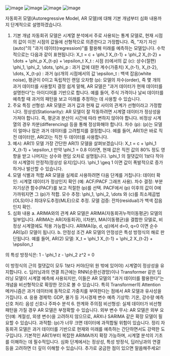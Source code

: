 ![image](https://github.com/user-attachments/assets/3d3b0357-25ad-4dad-9c1a-1ab5aacb9422)
![image](https://github.com/user-attachments/assets/eb9f5b82-6ded-4581-bbc9-e516044bde2a)
![image](https://github.com/user-attachments/assets/4d9983e8-c10d-4241-a11a-ecccd51f9ce6)
![image](https://github.com/user-attachments/assets/eeed174b-2682-4e3a-9657-f84ece54f486)




자동회귀 모델(Autoregressive Model, AR 모델)에 대해 기본 개념부터 심화 내용까지 단계적으로 설명하겠습니다.
1. 기본 개념
자동회귀 모델은 시계열 분석에서 주로 사용되는 통계 모델로, 현재 시점의 값이 이전 시점의 값들에 선형적으로 의존한다고 가정합니다. 즉, "자기 자신(auto)"의 "과거 데이터(regression)"를 활용해 미래를 예측하는 모델입니다. 수학적으로는 다음과 같이 표현됩니다:
X_t = c + \phi_1 X_{t-1} + \phi_2 X_{t-2} + \dots + \phi_p X_{t-p} + \epsilon_t
X_t
: 시점 (t)에서의 값
(c): 상수(절편)
\phi_1, \phi_2, \dots, \phi_p
: 과거 값에 대한 계수(가중치)
X_{t-1}, X_{t-2}, \dots, X_{t-p}
: 과거 (p)개의 시점에서의 값
\epsilon_t
: 백색 잡음(white noise), 평균이 0이고 독립적인 랜덤 오차항
(p): 모델의 차수(order), 즉 몇 개의 과거 데이터를 사용할지 결정
쉽게 말해, AR 모델은 "과거 데이터가 현재 데이터를 설명한다"는 아이디어를 기반으로 합니다. 예를 들어, 주식 가격이나 날씨 데이터를 예측할 때 과거의 패턴을 보고 미래를 추정하는 데 사용할 수 있습니다.
2. 주요 특징
선형성: AR 모델은 과거 값과 현재 값 사이의 관계가 선형이라고 가정합니다.
정상성(Stationarity): AR 모델이 잘 작동하려면 시계열 데이터가 정상성을 가져야 합니다. 즉, 평균과 분산이 시간에 따라 변하지 않아야 합니다. 비정상 시계열의 경우 차분(differencing) 등을 통해 정상화해야 합니다.
차수 (p): (p)는 모델이 얼마나 많은 과거 데이터를 고려할지를 결정합니다. 예를 들어, AR(1)은 바로 직전 데이터만, AR(2)는 직전 두 데이터를 사용합니다.
3. 예시: AR(1) 모델
가장 간단한 AR(1) 모델을 살펴보겠습니다:
X_t = c + \phi_1 X_{t-1} + \epsilon_t
만약 
\phi_1 = 0.8
이라면, 현재 값은 직전 값의 80% 정도 영향을 받고 나머지는 상수와 랜덤 오차로 설명됩니다.
\phi_1
의 절댓값이 1보다 작아야 시계열이 안정적(정상성 유지)입니다. 
\phi_1 \geq 1
이면 값이 폭발적으로 증가하거나 발산할 수 있습니다.
4. 모델 식별과 적합
AR 모델을 실제로 사용하려면 다음 단계를 거칩니다:
데이터 확인: 시계열 데이터가 정상인지 확인 (예: ACF/PACF 그래프 사용).
차수 결정: 부분 자기상관 함수(PACF)를 보고 적절한 (p)를 선택. PACF에서 (p) 이후의 값이 0에 가까워지면 그 (p)가 적합.
모수 추정: 
\phi_1, \phi_2, \dots
와 (c)를 최소제곱법(OLS)이나 최대우도추정(MLE)으로 추정.
모델 검증: 잔차(residual)가 백색 잡음인지 확인.
5. 심화 내용
a. ARIMA와의 관계
AR 모델은 ARIMA(자동회귀누적이동평균) 모델의 일부입니다. ARIMA는 AR(자동회귀), I(차분), MA(이동평균)을 결합한 모델로, 비정상 시계열에도 적용 가능합니다. ARIMA((p, d, q))에서 
d=0, q=0
이면 순수 AR((p)) 모델이 됩니다.
b. 안정성 조건
AR 모델의 안정성은 특성 방정식의 해로 판단됩니다. 예를 들어, AR(2) 모델:
X_t = \phi_1 X_{t-1} + \phi_2 X_{t-2} + \epsilon_t

의 특성 방정식은:
1 - \phi_1 z - \phi_2 z^2 = 0

이 방정식의 근의 절댓값이 모두 1보다 커야(단위 원 밖에 있어야) 시계열이 정상성을 유지합니다.
c. 딥러닝과의 연결
최근에는 RNN(순환신경망)이나 Transformer 같은 딥러닝 모델이 시계열 예측에 사용되지만, 이들은 AR 모델의 "과거 데이터를 활용한다"는 개념을 비선형적으로 확장한 것으로 볼 수 있습니다. 특히 Transformer의 Attention 메커니즘은 과거 데이터에 동적으로 가중치를 부여한다는 점에서 AR 모델과 유사성을 가집니다.
d. 응용
경제학: GDP, 물가 등 거시경제 변수 예측
기상학: 기온, 강수량 예측
신호 처리: 음성 신호나 주파수 분석
6. 한계와 주의점
비선형성: 실제 데이터가 비선형 패턴을 가질 경우 AR 모델은 부정확할 수 있습니다.
외부 변수 무시: AR 모델은 외부 요인(예: 계절성, 외생 변수)을 고려하지 않으므로, ARX나 SARIMA 같은 확장 모델이 필요할 수 있습니다.
과적합: (p)가 너무 크면 데이터에 과적합될 위험이 있습니다.
정리
자동회귀 모델은 과거 데이터를 기반으로 현재와 미래를 예측하는 간단하면서도 강력한 도구입니다. 기본적인 AR(1)부터 복잡한 ARIMA까지 확장 가능하며, 시계열 분석의 기초를 이해하는 데 필수적입니다. 심화 단계에서는 정상성, 특성 방정식, 딥러닝과의 연결 등을 고려하면 더 깊이 이해할 수 있습니다. 추가로 궁금한 점이 있으면 말씀해주세요!
